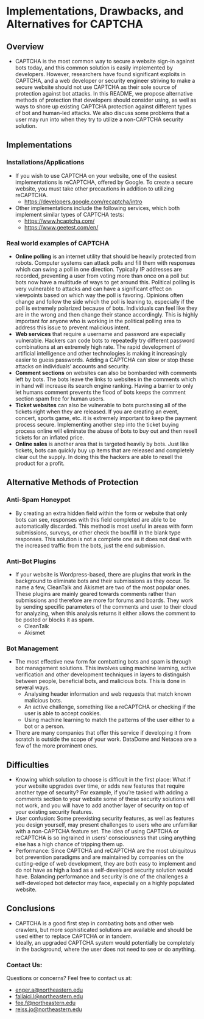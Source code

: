 # Implementations, Drawbacks, and Alternatives for CAPTCHA

## Overview
- CAPTCHA is the most common way to secure a website sign-in against bots today, and this common solution is easily implemented by developers. However, researchers have found significant exploits in CAPTCHA, and a web developer or security engineer striving to make a secure website should not use CAPTCHA as their sole source of protection against bot attacks. In this README, we propose alternative methods of protection that developers should consider using, as well as ways to shore up existing CAPTCHA protection against different types of bot and human-led attacks. We also discuss some problems that a user may run into when they try to utilize a non-CAPTCHA security solution.

## Implementations
### Installations/Applications
- If you wish to use CAPTCHA on your website, one of the easiest implementations is reCAPTCHA, offered by Google. To create a secure website, you must take other precautions in addition to utilizing reCAPTCHA.
    - https://developers.google.com/recaptcha/intro
- Other implementations include the following services, which both implement similar types of CAPTCHA tests:
    - https://www.hcaptcha.com/
    - https://www.geetest.com/en/
### Real world examples of CAPTCHA
- **Online polling** is an internet utility that should be heavily protected from robots. Computer systems can attack polls and fill them with responses which can swing a poll in one direction. Typically IP addresses are recorded, preventing a user from voting more than once on a poll but bots now have a multitude of ways to get around this. Political polling is very vulnerable to attacks and can have a significant effect on viewpoints based on which way the poll is favoring. Opinions often change and follow the side which the poll is leaning to, especially if the poll is extremely polarized because of bots. Individuals can feel like they are in the wrong and then change their stance accordingly. This is highly important for anyone who is working in the political polling area to address this issue to prevent malicious intent.
- **Web services** that require a username and password are especially vulnerable. Hackers can code bots to repeatedly try different password combinations at an extremely high rate. The rapid development of artificial intelligence and other technologies is making it increasingly easier to guess passwords. Adding a CAPTCHA can slow or stop these attacks on individuals’ accounts and security.
- **Comment sections** on websites can also be bombarded with comments left by bots. The bots leave the links to websites in the comments which in hand will increase its search engine ranking. Having a barrier to only let humans comment prevents the flood of bots keeps the comment section spam free for human users.
- **Ticket websites** can also be vulnerable to bots purchasing all of the tickets right when they are released. If you are creating an event, concert, sports game, etc. it is extremely important to keep the payment process secure. Implementing another step into the ticket buying process online will eliminate the abuse of bots to buy out and then resell tickets for an inflated price. 
- **Online sales** is another area that is targeted heavily by bots. Just like tickets, bots can quickly buy up items that are released and completely clear out the supply. In doing this the hackers are able to resell the product for a profit. 


## Alternative Methods of Protection
### Anti-Spam Honeypot
- By creating an extra hidden field within the form or website that only bots can see, responses with this field completed are able to be automatically discarded. This method is most useful in areas with form submissions, surveys, or other check the box/fill in the blank type responses. This solution is not a complete one as it does not deal with the increased traffic from the bots, just the end submission.
### Anti-Bot Plugins
- If your website is Wordpress-based, there are plugins that work in the background to eliminate bots and their submissions as they occur. To name a few, CleanTalk and Akismet are two of the most popular ones. These plugins are mainly geared towards comments rather than submissions and therefore are more for forums and boards. They work by sending specific parameters of the comments and user to their cloud for analyzing, when this analysis returns it either allows the comment to be posted or blocks it as spam. 
    - CleanTalk
    - Akismet 
### Bot Management
- The most effective new form for combatting bots and spam is through bot management solutions. This involves using machine learning, active verification and other development techniques in layers to distinguish between people, beneficial bots, and malicious bots. This is done in several ways.
    - Analysing header information and web requests that match known malicious bots.
    - An active challenge, something like a reCAPTCHA or checking if the user is able to accept cookies.
    - Using machine learning to match the patterns of the user either to a bot or a person. 
- There are many companies that offer this service if developing it from scratch is outside the scope of your work. DataDome and Netacea are a few of the more prominent ones. 
## Difficulties
- Knowing which solution to choose is difficult in the first place: What if your website upgrades over time, or adds new features that require another type of security? For example, if you’re tasked with adding a comments section to your website some of these security solutions will not work, and you will have to add another layer of security on top of your existing security features.
- User confusion: Some preexisting security features, as well as features you design yourself, may present challenges to users who are unfamiliar with a non-CAPTCHA feature set. The idea of using CAPTCHA or reCAPTCHA is so ingrained in users’ consciousness that using anything else has a high chance of tripping them up.
- Performance: Since CAPTCHA and reCAPTCHA are the most ubiquitous bot prevention paradigms and are maintained by companies on the cutting-edge of web development, they are both easy to implement and do not have as high a load as a self-developed security solution would have. Balancing performance and security is one of the challenges a self-developed bot detector may face, especially on a highly populated website.
## Conclusions
- CAPTCHA is a good first step in combating bots and other web crawlers, but more sophisticated solutions are available and should be used either to replace CAPTCHA or in tandem.
- Ideally, an upgraded CAPTCHA system would potentially be completely in the background, where the user does not need to see or do anything.


### Contact Us: 
Questions or concerns? Feel free to contact us at: 
- enger.a@northeastern.edu
- fallaici.l@northeastern.edu
- fee.f@northeastern.edu
- reiss.jo@northeastern.edu
